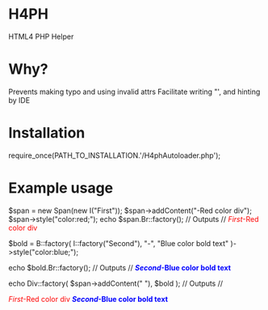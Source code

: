 H4PH
====

HTML4 PHP Helper

Why?
===
Prevents making typo and using invalid attrs
Facilitate writing "', and hinting by IDE

Installation
============

require_once(PATH_TO_INSTALLATION.'/H4phAutoloader.php');

Example usage
=============

$span = new Span(new I("First"));
$span->addContent("-Red color div");
$span->style("color:red;");
echo $span.Br::factory();
// Outputs
// <span style='color:red;'><i>First</i>-Red color div</span><br />


$bold = B::factory(
	I::factory("Second"),
	"-",
	"Blue color bold text"
)->style("color:blue;");

echo $bold.Br::factory();
// Outputs
// <b style='color:blue;'><i>Second</i>-Blue color bold text</b><br />

echo Div::factory(
	    $span->addContent(" "),
	    $bold
	);
// Outputs
// <div><span style='color:red;'><i>First</i>-Red color div </span><b style='color:blue;'><i>Second</i>-Blue color bold text</b></div>